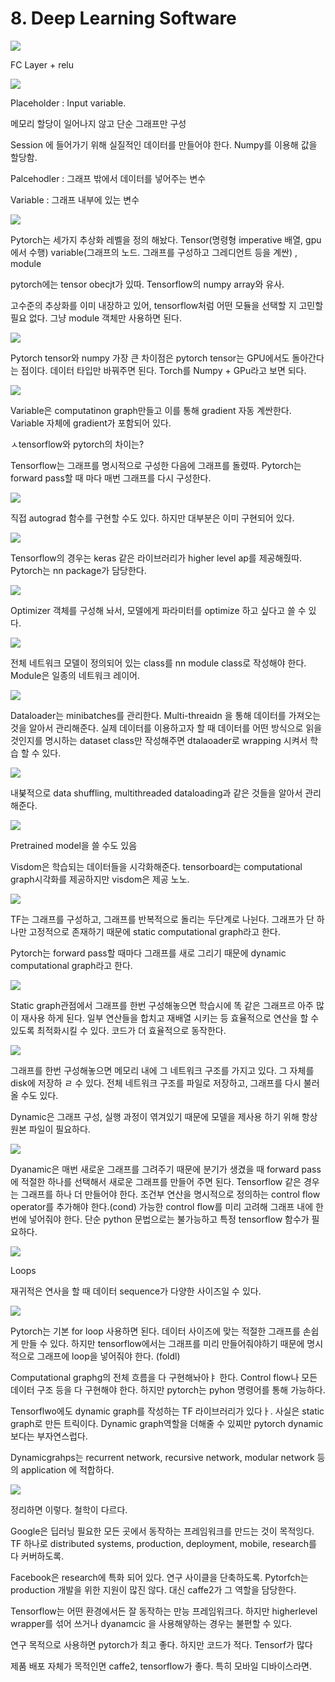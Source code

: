 # 8. Deep Learning Software

![](../.gitbook/assets/image%20%28196%29.png)

FC Layer + relu

![](../.gitbook/assets/image%20%28216%29.png)

Placeholder : Input variable.

메모리 할당이 일어나지 않고 단순 그래프만 구성

Session 에 들어가기 위해 실질적인 데이터를 만들어야 한다. Numpy를 이용해 값을 할당함.

Palcehodler : 그래프 밖에서 데이터를 넣어주는 변수

Variable : 그래프 내부에 있는 변수

![](../.gitbook/assets/image%20%28187%29.png)

Pytorch는 세가지 추상화 레벨을 정의 해놨다. Tensor\(명령형 imperative 배열, gpu에서 수행\) variable\(그래프의 노드. 그래프를 구성하고 그레디언트 등을 계싼\) , module

pytorch에는 tensor obecjt가 있따. Tensorflow의 numpy array와 유사.

고수준의 추상화를 이미 내장하고 있어, tensorflow처럼 어떤 모듈을 선택할 지 고민할 필요 없다. 그냥 module 객체만 사용하면 된다.

![](../.gitbook/assets/image%20%28134%29.png)

Pytorch tensor와 numpy 가장 큰 차이점은 pytorch tensor는 GPU에서도 돌아간다는 점이다. 데이터 타입만 바꿔주면 된다. Torch를 Numpy + GPu라고 보면 되다.

![](../.gitbook/assets/image%20%28219%29.png)

Variable은 computatinon graph만들고 이를 통해 gradient 자동 계싼한다. Variable 자체에 gradient가 포함되어 있다.

ㅅtensorflow와 pytorch의 차이는?

Tensorflow는 그래프를 명시적으로 구성한 다음에 그래프를 돌렸따. Pytorch는 forward pass할 때 마다 매번 그래프를 다시 구성한다.

![](../.gitbook/assets/image%20%28125%29.png)

직접 autograd 함수를 구현할 수도 있다. 하지만 대부분은 이미 구현되어 있다.

![](../.gitbook/assets/image%20%2897%29.png)

Tensorflow의 경우는 keras 같은 라이브러리가 higher level ap를 제공해줬따. Pytorch는 nn package가 담당한다.

![](../.gitbook/assets/image%20%28172%29.png)

Optimizer 객체를 구성해 놔서, 모델에게 파라미터를 optimize 하고 싶다고 쓸 수 있다.

![](../.gitbook/assets/image%20%28203%29.png)

전체 네트워크 모델이 정의되어 있는 class를 nn module class로 작성해야 한다.  Module은 일종의 네트워크 레이어.

![](../.gitbook/assets/image%20%28302%29.png)

Dataloader는 minibatches를 관리한다. Multi-threaidn 을 통해 데이터를 가져오는 것을 알아서 관리해준다. 실제 데이터를 이용하고자 할 때 데이터를 어떤 방식으로 읽을 것인지를 명시하는 dataset class만 작성해주면 dtalaoader로 wrapping 시켜서 학습 할 수 있다.

![](../.gitbook/assets/image%20%28152%29.png)

내붖적으로 data shuffling, multithreaded dataloading과 같은 것들을 알아서 관리해준다.

![](../.gitbook/assets/image%20%2871%29.png)

Pretrained model을 쓸 수도 있음

Visdom은 학습되는 데이터들을 시각화해준다. tensorboard는 computational graph시각화를 제공하지만 visdom은 제공 노노.

![](../.gitbook/assets/image%20%28212%29.png)

TF는 그래프를 구성하고, 그래프를 반복적으로 돌리는 두단계로 나뉜다. 그래프가 단 하나만 고정적으로 존재하기 때문에 static computational graph라고 한다.

Pytorch는 forward pass할 때마다 그래프를 새로 그리기 때문에 dynamic computational graph라고 한다.

![](../.gitbook/assets/image%20%28207%29.png)

Static graph관점에서 그래프를 한번 구성해놓으면 학습시에 똑 같은 그래프르 아주 많이 재사용 하게 된다. 일부 연산들을 합치고 재배열 시키는 등 효율적으로 연산을 할 수 있도록 최적화시킬 수 있다.  코드가 더 효율적으로 동작한다.

![](../.gitbook/assets/image%20%2815%29.png)

그래프를 한번 구성해놓으면 메모리 내에 그 네트워크 구조를 가지고 있다. 그 자체를 disk에 저장하 ㄹ 수 있다. 전체 네트워크 구조를 파일로 저장하고, 그래프를 다시 불러올 수도 있다.

Dynamic은 그래프 구성, 실행 과정이 엮겨있기 때문에 모델을 제사용 하기 위해 항상 원본 파일이 필요하다.

![](../.gitbook/assets/image%20%28261%29.png)

Dyanamic은 매번 새로운 그래프를 그려주기 때문에 분기가 생겼을 때 forward pass에 적절한 하나를 선택해서 새로운 그래프를 만들어 주면 된다. Tensorflow 같은 경우는 그래프를 하나 더 만들어야 한다. 조건부 연산을 명시적으로 정의하는 control flow operator를 추가해야 한다.\(cond\) 가능한 control flow를 미리 고려해 그래프 내에 한번에 넣어줘야 한다.  단순 python 문법으로는 불가능하고 특정 tensorflow 함수가 필요하다.

![](../.gitbook/assets/image%20%28129%29.png)

Loops

재귀적은 연사을 할 때 데이터 sequence가 다양한 사이즈일 수 있다.

![](../.gitbook/assets/image%20%28214%29.png)

Pytorch는 기본 for loop 사용하면 된다. 데이터 사이즈에 맞는 적절한 그래프를 손쉽게 만들 수 있다. 하지만 tensorflow에서는 그래프를 미리 만들어줘야하기 때문에 명시적으로 그래프에 loop을 넣어줘야 한다. \(foldl\)

Computational graphg의 전체 흐름을 다 구현해놔아ㅑ 한다. Control flow나 모든 데이터 구조 등을 다 구현해야 한다. 하지만 pytorch는 pyhon 명령어를 통해 가능하다.

Tensorflwo에도 dynamic graph를 작성하는 TF 라이브러리가 있다ㅏ.  사실은 static graph로 만든 트릭이다. Dynamic graph역할을 더해줄 수 있찌만 pytorch dynamic 보다는 부자연스럽다.

Dynamicgrahps는 recurrent network, recursive network, modular network 등의 application 에 적합하다.

![](../.gitbook/assets/image%20%28277%29.png)

정리하면 이렇다. 철학이 다르다.

Google은 딥러닝 필요한 모든 곳에서 동작하는 프레임워크를 만드는 것이 목적잉다. TF 하나로 distributed systems, production, deployment, mobile, research를 다 커버하도록.

Facebook은 research에 특화 되어 있다. 연구 사이클을 단축하도록. Pytorfch는 production 개발을 위한 지원이 많진 않다. 대신 caffe2가 그 역할을 담당한다.

Tensorflow는 어떤 환경에서든 잘 동작하는 만능 프레임워크다. 하지만 higherlevel wrapper를 섞어 쓰거나 dyanamcic 을 사용해얗하는 경우는 불편할 수 있다.

연구 목적으로 사용하면 pytorch가 최고 좋다. 하지만 코드가 적다. Tensorf가 많다

제품 배포 자체가 목적인면 caffe2, tensorflow가 좋다. 특히 모바일 디바이스라면.

